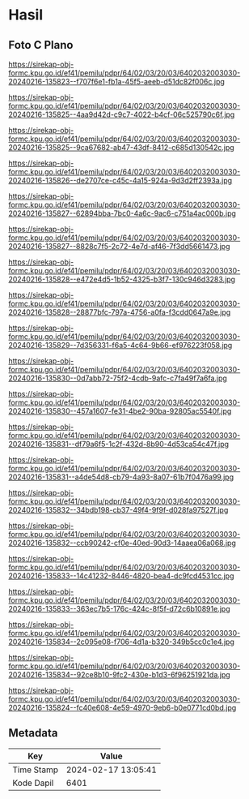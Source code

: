 # Hasil

## Foto C Plano

https://sirekap-obj-formc.kpu.go.id/ef41/pemilu/pdpr/64/02/03/20/03/6402032003030-20240216-135823--f707f6e1-fb1a-45f5-aeeb-d51dc82f006c.jpg

https://sirekap-obj-formc.kpu.go.id/ef41/pemilu/pdpr/64/02/03/20/03/6402032003030-20240216-135825--4aa9d42d-c9c7-4022-b4cf-06c525790c6f.jpg

https://sirekap-obj-formc.kpu.go.id/ef41/pemilu/pdpr/64/02/03/20/03/6402032003030-20240216-135825--9ca67682-ab47-43df-8412-c685d130542c.jpg

https://sirekap-obj-formc.kpu.go.id/ef41/pemilu/pdpr/64/02/03/20/03/6402032003030-20240216-135826--de2707ce-c45c-4a15-924a-9d3d2ff2393a.jpg

https://sirekap-obj-formc.kpu.go.id/ef41/pemilu/pdpr/64/02/03/20/03/6402032003030-20240216-135827--62894bba-7bc0-4a6c-9ac6-c751a4ac000b.jpg

https://sirekap-obj-formc.kpu.go.id/ef41/pemilu/pdpr/64/02/03/20/03/6402032003030-20240216-135827--8828c7f5-2c72-4e7d-af46-7f3dd5661473.jpg

https://sirekap-obj-formc.kpu.go.id/ef41/pemilu/pdpr/64/02/03/20/03/6402032003030-20240216-135828--e472e4d5-1b52-4325-b3f7-130c946d3283.jpg

https://sirekap-obj-formc.kpu.go.id/ef41/pemilu/pdpr/64/02/03/20/03/6402032003030-20240216-135828--28877bfc-797a-4756-a0fa-f3cdd0647a9e.jpg

https://sirekap-obj-formc.kpu.go.id/ef41/pemilu/pdpr/64/02/03/20/03/6402032003030-20240216-135829--7d356331-f6a5-4c64-9b66-ef976223f058.jpg

https://sirekap-obj-formc.kpu.go.id/ef41/pemilu/pdpr/64/02/03/20/03/6402032003030-20240216-135830--0d7abb72-75f2-4cdb-9afc-c7fa49f7a6fa.jpg

https://sirekap-obj-formc.kpu.go.id/ef41/pemilu/pdpr/64/02/03/20/03/6402032003030-20240216-135830--457a1607-fe31-4be2-90ba-92805ac5540f.jpg

https://sirekap-obj-formc.kpu.go.id/ef41/pemilu/pdpr/64/02/03/20/03/6402032003030-20240216-135831--df79a6f5-1c2f-432d-8b90-4d53ca54c47f.jpg

https://sirekap-obj-formc.kpu.go.id/ef41/pemilu/pdpr/64/02/03/20/03/6402032003030-20240216-135831--a4de54d8-cb79-4a93-8a07-61b7f0476a99.jpg

https://sirekap-obj-formc.kpu.go.id/ef41/pemilu/pdpr/64/02/03/20/03/6402032003030-20240216-135832--34bdb198-cb37-49f4-9f9f-d028fa97527f.jpg

https://sirekap-obj-formc.kpu.go.id/ef41/pemilu/pdpr/64/02/03/20/03/6402032003030-20240216-135832--ccb90242-cf0e-40ed-90d3-14aaea06a068.jpg

https://sirekap-obj-formc.kpu.go.id/ef41/pemilu/pdpr/64/02/03/20/03/6402032003030-20240216-135833--14c41232-8446-4820-bea4-dc9fcd4531cc.jpg

https://sirekap-obj-formc.kpu.go.id/ef41/pemilu/pdpr/64/02/03/20/03/6402032003030-20240216-135833--363ec7b5-176c-424c-8f5f-d72c6b10891e.jpg

https://sirekap-obj-formc.kpu.go.id/ef41/pemilu/pdpr/64/02/03/20/03/6402032003030-20240216-135834--2c095e08-f706-4d1a-b320-349b5cc0c1e4.jpg

https://sirekap-obj-formc.kpu.go.id/ef41/pemilu/pdpr/64/02/03/20/03/6402032003030-20240216-135834--92ce8b10-9fc2-430e-b1d3-6f96251921da.jpg

https://sirekap-obj-formc.kpu.go.id/ef41/pemilu/pdpr/64/02/03/20/03/6402032003030-20240216-135824--fc40e608-4e59-4970-9eb6-b0e0771cd0bd.jpg


## Metadata

| Key        | Value               |
| ---------- | ------------------- |
| Time Stamp | 2024-02-17 13:05:41 |
| Kode Dapil | 6401                |



